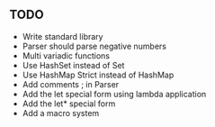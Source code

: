 ## TODO

* Write standard library
* Parser should parse negative numbers
* Multi variadic functions
* Use HashSet instead of Set
* Use HashMap Strict instead of HashMap
* Add comments ; in Parser
* Add the let special form using lambda application
* Add the let* special form
* Add a macro system
